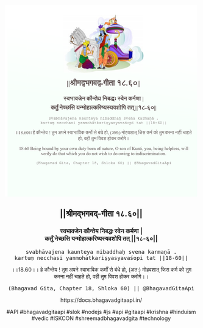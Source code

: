 <img src="../../asset/BG_18_60.png"/>
<center><h2>||श्रीमद्‍भगवद्‍-गीता १८.६०||</h2>
<h3>स्वभावजेन कौन्तेय निबद्धः स्वेन कर्मणा |<br/>कर्तुं नेच्छसि यन्मोहात्करिष्यस्यवशोपि तत् ||१८-६०||</h3>
<pre>svabhāvajena kaunteya nibaddhaḥ svena karmaṇā .<br/>kartuṃ necchasi yanmohātkariṣyasyavaśopi tat ||18-60||</pre>
<p>।।18.60।। हे कौन्तेय ! तुम अपने स्वाभाविक कर्मों से बंधे हो, (अत:) मोहवशात् जिस कर्म को तुम करना नहीं चाहते हो, वही तुम विवश होकर करोगे।।</p>
<pre>(Bhagavad Gita, Chapter 18, Shloka 60) || @BhagavadGitaApi</pre><p>https://docs.bhagavadgitaapi.in/</p><p>#API #bhagavadgitaapi #slok #nodejs #js #api #gitaapi #krishna #hinduism #vedic #ISKCON #shreemadbhagavadgita #technology</p></center>